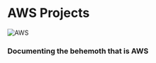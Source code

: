 # AWS Projects 
![AWS](https://upload.wikimedia.org/wikipedia/commons/1/1d/AmazonWebservices_Logo.svg "Amazon Web Services")
### Documenting the behemoth that is AWS
